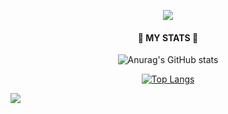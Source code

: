 <p align="center">
  <img src="https://capsule-render.vercel.app/api?type=wave&color=3DDC84&height=300&section=header&text=Frontend-Developer&fontSize=70" />
</p>


<div align=center><h4>🌟 MY STATS 🌟</h4></div>

<div align=center>

![Anurag's GitHub stats](https://github-readme-stats.vercel.app/api?username=LSeolAh&show_icons=true&theme=dark)

[![Top Langs](https://github-readme-stats.vercel.app/api/top-langs/?username=LSeolAh&layout=compact)](https://github.com/LSeolAh/github-readme-stats)

</div>


  <img src="https://capsule-render.vercel.app/api?type=wave&color=3DDC84&height=300&section=header&text=Alissa Yoon&fontSize=70" />
</p>